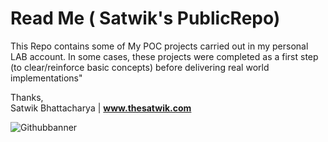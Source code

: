 # Read Me ( Satwik's PublicRepo)

This Repo contains some of My POC projects carried out in my personal LAB account. In some cases, these projects were completed as a first step (to clear/reinforce basic concepts) before delivering real world implementations" 


Thanks,  
Satwik Bhattacharya | **www.thesatwik.com**


![Githubbanner](https://github.com/thesatwik/PublicProjects/blob/main/00-SetupFiles-DummySite/Github.png)

